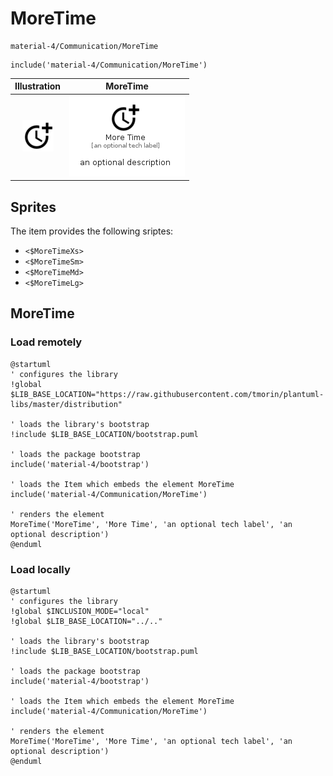 # MoreTime


```text
material-4/Communication/MoreTime
```

```text
include('material-4/Communication/MoreTime')
```



| Illustration | MoreTime |
| :---: | :---: |
| ![illustration for Illustration](../../material-4/Communication/MoreTime.png) | ![illustration for MoreTime](../../material-4/Communication/MoreTime.Local.png) |



## Sprites
The item provides the following sriptes:

- `<$MoreTimeXs>`
- `<$MoreTimeSm>`
- `<$MoreTimeMd>`
- `<$MoreTimeLg>`





## MoreTime

### Load remotely
```plantuml
@startuml
' configures the library
!global $LIB_BASE_LOCATION="https://raw.githubusercontent.com/tmorin/plantuml-libs/master/distribution"

' loads the library's bootstrap
!include $LIB_BASE_LOCATION/bootstrap.puml

' loads the package bootstrap
include('material-4/bootstrap')

' loads the Item which embeds the element MoreTime
include('material-4/Communication/MoreTime')

' renders the element
MoreTime('MoreTime', 'More Time', 'an optional tech label', 'an optional description')
@enduml
```

### Load locally
```plantuml
@startuml
' configures the library
!global $INCLUSION_MODE="local"
!global $LIB_BASE_LOCATION="../.."

' loads the library's bootstrap
!include $LIB_BASE_LOCATION/bootstrap.puml

' loads the package bootstrap
include('material-4/bootstrap')

' loads the Item which embeds the element MoreTime
include('material-4/Communication/MoreTime')

' renders the element
MoreTime('MoreTime', 'More Time', 'an optional tech label', 'an optional description')
@enduml
```

